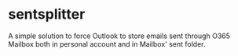 # sentsplitter
A simple solution to force Outlook to store emails sent through O365 Mailbox both in personal account and in Mailbox' sent folder.
